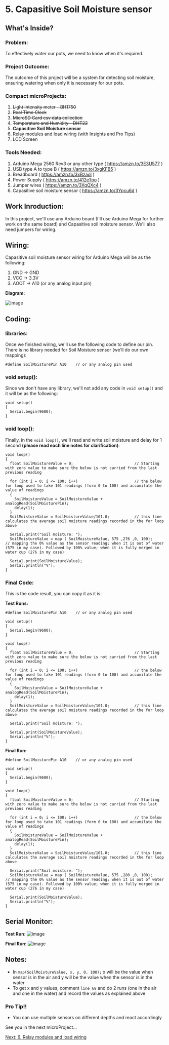 # 5. Capasitive Soil Moisture sensor

## What's Inside?
### Problem: 
To effectively water our pots, we need to know when it's required.

### Project Outcome: 
The outcome of this project will be a system for detecting soil moisture, ensuring watering when only it is necessary for our pots.

### Compact microProjects: 
1. ~~Light Intensity meter - BH1750~~
2. ~~Real Time Clock~~
3. ~~MicroSD Card csv data collection~~
4. ~~Temperature and Humidity - DHT22~~
5. **Capasitive Soil Moisture sensor**
6. Relay modules and load wiring (with Insights and Pro Tips)
7. LCD Screen

### Tools Needed:
1.   Arduino Mega 2560 Rev3 or any other type ( https://amzn.to/3E3U577 )
2.   USB type A to type B ( https://amzn.to/3xgKFB5 )
3.   Breadboard ( https://amzn.to/3xBzaol )
4.   Power Supply ( https://amzn.to/412eTpo )
5.   Jumper wires ( https://amzn.to/3XqQXc4 )
6.   Capasitive soil moisture sensor ( https://amzn.to/3Ypcu6d )


## Work Inroduction:
In this project, we'll use any Arduino board (I'll use Arduino Mega for further work on the same board) and Capasitive soil moisture sensor. We'll also need jumpers for wiring. 

## Wiring:
Capasitive soil moisture sensor wiring for Arduino Mega will be as the following: 
1.  GND -> GND
2.  VCC -> 3.3V
3.  AOOT -> A10 (or any analog input pin) 

**Diagram:**

![image](https://user-images.githubusercontent.com/65976495/218758165-a85a0d95-502d-4209-895b-57a580992ccf.png)




## Coding: 
### libraries:
Once we finished wiring, we'll use the following code to define our pin. There is no library needed for Soil Moisture sensor (we'll do our own mapping): 
```
#define SoilMoisturePin A10    // or any analog pin used
```
### void setup():
Since we don't have any library, we'll not add any code in ```void setup()``` and it will be as the following: 
```
void setup()
{
  Serial.begin(9600);
}
```
### void loop():
Finally, in the ```void loop()```, we'll read and write soil moisture and delay for 1 second **(please read each line notes for clarification)**: 
```
void loop() 
{  
  float SoilMoistureValue = 0;                           // Starting with zero value to make sure the below is not carried from the last previous reading

  for (int i = 0; i <= 100; i++)                         // the below for loop used to take 101 readings (form 0 to 100) and accumilate the value of readings 
  { 
    SoilMoistureValue = SoilMoistureValue + analogRead(SoilMoisturePin); 
    delay(1); 
  } 
  SoilMoistureValue = SoilMoistureValue/101.0;           // this line calculates the average soil moisture readings recorded in the for loop above
  
  Serial.print("Soil moisture: ");
  SoilMoistureValue = map ( SoilMoistureValue, 575 ,276 ,0, 100);      // mapping the 0% value as the sensor reading; when it is out of water (575 in my case). Followed by 100% value; when it is fully merged in water cup (276 in my case)
    
  Serial.print(SoilMoistureValue);                              
  Serial.println("%");
}
```


### Final Code: 
This is the code result, you can copy it as it is: 

**Test Runs:**
```
#define SoilMoisturePin A10    // or any analog pin used

void setup()
{
  Serial.begin(9600);
}

void loop() 
{  
  float SoilMoistureValue = 0;                           // Starting with zero value to make sure the below is not carried from the last previous reading

  for (int i = 0; i <= 100; i++)                         // the below for loop used to take 101 readings (form 0 to 100) and accumilate the value of readings 
  { 
    SoilMoistureValue = SoilMoistureValue + analogRead(SoilMoisturePin); 
    delay(1); 
  } 
  SoilMoistureValue = SoilMoistureValue/101.0;           // this line calculates the average soil moisture readings recorded in the for loop above
  
  Serial.print("Soil moisture: ");
    
  Serial.print(SoilMoistureValue);                              
  Serial.println("%");
}
```

**Final Run:**
```
#define SoilMoisturePin A10    // or any analog pin used

void setup()
{
  Serial.begin(9600);
}

void loop() 
{  
  float SoilMoistureValue = 0;                           // Starting with zero value to make sure the below is not carried from the last previous reading

  for (int i = 0; i <= 100; i++)                         // the below for loop used to take 101 readings (form 0 to 100) and accumilate the value of readings 
  { 
    SoilMoistureValue = SoilMoistureValue + analogRead(SoilMoisturePin); 
    delay(1); 
  } 
  SoilMoistureValue = SoilMoistureValue/101.0;           // this line calculates the average soil moisture readings recorded in the for loop above
  
  Serial.print("Soil moisture: ");
  SoilMoistureValue = map ( SoilMoistureValue, 575 ,280 ,0, 100);      // mapping the 0% value as the sensor reading; when it is out of water (575 in my case). Followed by 100% value; when it is fully merged in water cup (276 in my case)
    
  Serial.print(SoilMoistureValue);                              
  Serial.println("%");
}
```
## Serial Monitor: 

**Test Run:**
![image](https://user-images.githubusercontent.com/65976495/218725773-88cd3d17-9e9d-40a1-a11c-b204b4740613.png)

**Final Run:**
![image](https://user-images.githubusercontent.com/65976495/218726263-56fc53d5-09b4-45a4-85fe-57d2eec4afad.png)




## Notes:
- In ```map(SoilMoistureValue, x, y, 0, 100);``` x will be the value when sensor is in the air and y will be the value when the sensor is in the water
- To get x and y values, comment ```line 68``` and do 2 runs (one in the air and one in the water) and record the values as explained above


### Pro Tip!!
- You can use multiple sensors on different depths and react accordingly



See you in the next microProject...

[Next: 6. Relay modules and load wiring](https://github.com/MustafaHelwa/hArduino/tree/main/Indoor_Home_Seedling_System/06_Relays)



